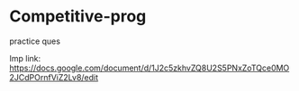 # Competitive-prog
practice ques

Imp link: https://docs.google.com/document/d/1J2c5zkhvZQ8U2S5PNxZoTQce0MO2JCdPOrnfViZ2Lv8/edit
